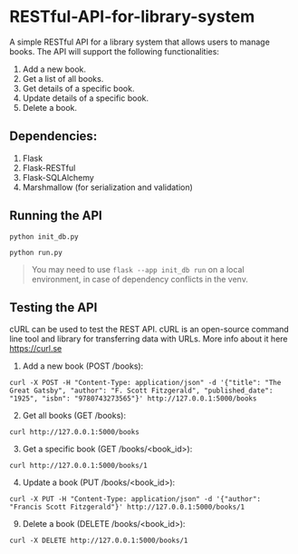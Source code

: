 # RESTful-API-for-library-system

A simple RESTful API for a library system that allows users to manage books. The API will support the following functionalities:

1. Add a new book.
2. Get a list of all books.
3. Get details of a specific book.
4. Update details of a specific book.
5. Delete a book.

## Dependencies:

1. Flask
2. Flask-RESTful
3. Flask-SQLAlchemy
4. Marshmallow (for serialization and validation)

## Running the API
```
python init_db.py
```
```
python run.py
```
> You may need to use ``` flask --app init_db run ``` on a local environment, in case of dependency conflicts in the venv.

## Testing the API
cURL can be used to test the REST API. cURL is an open-source command line tool and library for transferring data with URLs. More info about it here https://curl.se

1. Add a new book (POST /books):
```
curl -X POST -H "Content-Type: application/json" -d '{"title": "The Great Gatsby", "author": "F. Scott Fitzgerald", "published_date": "1925", "isbn": "9780743273565"}' http://127.0.0.1:5000/books
```

2. Get all books (GET /books):
```
curl http://127.0.0.1:5000/books
```

3. Get a specific book (GET /books/<book_id>):
```
curl http://127.0.0.1:5000/books/1
```

4. Update a book (PUT /books/<book_id>):
```
curl -X PUT -H "Content-Type: application/json" -d '{"author": "Francis Scott Fitzgerald"}' http://127.0.0.1:5000/books/1
```

9. Delete a book (DELETE /books/<book_id>):
```
curl -X DELETE http://127.0.0.1:5000/books/1
```
